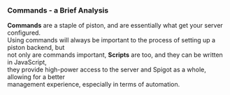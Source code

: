 ### Commands - a Brief Analysis
__Commands__ are a staple of piston, and are essentially what get your server configured. 
\
Using commands will always be important to the process of setting up a piston backend, but
\
not only are commands important, __Scripts__ are too, and they can be written in JavaScript, \
they provide high-power access to the server and Spigot as a whole, allowing for a better \
management experience, especially in terms of automation.
